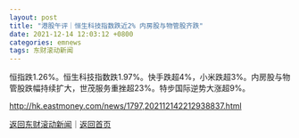```yaml
---
layout: post
title: "港股午评｜恒生科技指数跌近2% 内房股与物管股齐跌"
date: 2021-12-14 12:03:12 +0800
categories: emnews
tags: 东财滚动新闻
---
```


恒指跌1.26%。恒生科技指数跌1.97%。快手跌超4%，小米跌超3%。内房股与物管股跌幅持续扩大，世茂服务重挫超23%。特步国际逆势大涨超9%。

<http://hk.eastmoney.com/news/1797,202112142212938837.html>

[返回东财滚动新闻](//finews.withounder.com/emnews/)｜[返回首页](//finews.withounder.com/)